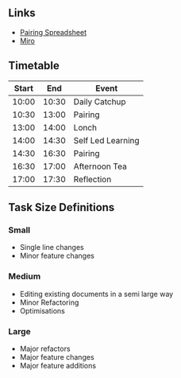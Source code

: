 ## Links
 - [Pairing Spreadsheet](https://docs.google.com/spreadsheets/d/1pxK1hr7koUd3Q3d1N2ei9X8ZyLHixloQw6nxaYDKYuM/edit#gid=0)
 - [Miro](https://miro.com/welcomeonboard/MzZsWkFRY1lXRmRXM2ZnOWNzSTFKUmlBN2ZVUnN4QlNNc0hBenVIUzZpNkdzOEZ5V1dyN0l2ZUd5VG9sTGQ5TnwzNDU4NzY0NTIxNDExMjc1OTMw?share_link_id=740086268592)

## Timetable
| Start | End | Event |
| --- | --- | --- |
| 10:00 | 10:30 | Daily Catchup |
| 10:30 | 13:00 | Pairing |
| 13:00 | 14:00 | Lonch |
| 14:00 | 14:30 | Self Led Learning |
| 14:30 | 16:30 | Pairing |
| 16:30 | 17:00 | Afternoon Tea |
| 17:00 | 17:30 | Reflection |

## Task Size Definitions
### Small
 - Single line changes
 - Minor feature changes

### Medium
 - Editing existing documents in a semi large way
 - Minor Refactoring
 - Optimisations

### Large
 - Major refactors
 - Major feature changes
 - Major feature additions



